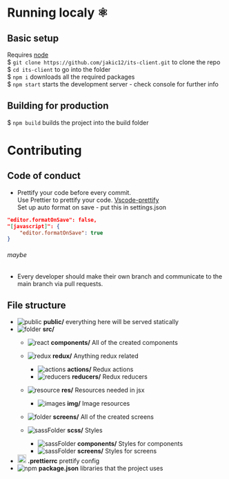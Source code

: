 # Running localy ⚛

## Basic setup

Requires [node](https://nodejs.org/en/)  
\$ `git clone https://github.com/jakic12/its-client.git` to clone the repo  
\$ `cd its-client` to go into the folder  
\$ `npm i` downloads all the required packages  
\$ `npm start` starts the development server - check console for further info

## Building for production

\$ `npm build` builds the project into the build folder

# Contributing

## Code of conduct
* Prettify your code before every commit.  
Use Prettier to prettify your code. [Vscode-prettify](https://marketplace.visualstudio.com/items?itemName=esbenp.prettier-vscode)  
Set up auto format on save - put this in settings.json
```json
"editor.formatOnSave": false,
"[javascript]": {
    "editor.formatOnSave": true
}
```
###### maybe 
* Every developer should make their own branch and communicate to the main branch via pull requests.

## File structure
* ![public](https://user-images.githubusercontent.com/37750012/67159545-4ad14600-f346-11e9-9f1c-5cbe2fec7f1c.png) **public/** everything here will be served statically
* ![folder](https://user-images.githubusercontent.com/37750012/67159545-4ad14600-f346-11e9-9f1c-5cbe2fec7f1c.png) **src/**
  + ![react](https://user-images.githubusercontent.com/37750012/67160154-2e390c00-f34e-11e9-88ea-cd6b68552f0e.png) **components/** All of the created components

  + ![redux](https://user-images.githubusercontent.com/37750012/67160212-cafba980-f34e-11e9-8b24-a10956782a3a.png) **redux/** Anything redux related
     + ![actions](https://user-images.githubusercontent.com/37750012/67160220-dbac1f80-f34e-11e9-8161-7186976b650f.png) **actions/** Redux actions 
     + ![reducers](https://user-images.githubusercontent.com/37750012/67160227-ef578600-f34e-11e9-8aff-f916c73cae4d.png) **reducers/** Redux reducers

  + ![resource](https://user-images.githubusercontent.com/37750012/67160125-fe8a0400-f34d-11e9-87f4-8230c6079814.png) **res/** Resources needed in jsx
     + ![images](https://user-images.githubusercontent.com/37750012/67160150-18c3e200-f34e-11e9-8271-e31f77b4e8a2.png) **img/** Image resources

  + ![folder](https://user-images.githubusercontent.com/37750012/67160154-2e390c00-f34e-11e9-88ea-cd6b68552f0e.png) **screens/** All of the created screens

  + ![sassFolder](https://user-images.githubusercontent.com/37750012/67160173-490b8080-f34e-11e9-80ae-914881eed749.png) **scss/** Styles
     + ![sassFolder](https://user-images.githubusercontent.com/37750012/67160173-490b8080-f34e-11e9-80ae-914881eed749.png) **components/** Styles for components
     + ![sassFolder](https://user-images.githubusercontent.com/37750012/67160173-490b8080-f34e-11e9-80ae-914881eed749.png) **screens/** Styles for screens
* <img src="https://user-images.githubusercontent.com/37750012/67159460-49ebe480-f345-11e9-8d26-0480a2fbefc2.png" height="20px" /> **.prettierrc** prettify config  
* ![npm](https://user-images.githubusercontent.com/37750012/67159516-f4640780-f345-11e9-916e-44b14d844804.png) **package.json** libraries that the project uses
